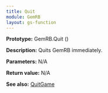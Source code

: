 ```yaml
---
title: Quit
module: GemRB
layout: gs-function
---
```


**Prototype:** GemRB.Quit ()

**Description:** Quits GemRB immediately.

**Parameters:** N/A

**Return value:** N/A

**See also:** [QuitGame](QuitGame.md)


